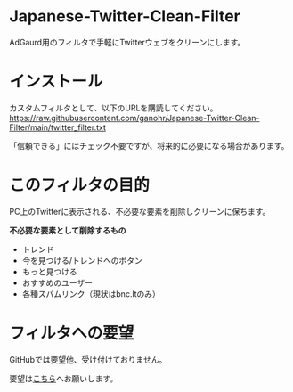 # Japanese-Twitter-Clean-Filter
AdGaurd用のフィルタで手軽にTwitterウェブをクリーンにします。

# インストール
カスタムフィルタとして、以下のURLを購読してください。
https://raw.githubusercontent.com/ganohr/Japanese-Twitter-Clean-Filter/main/twitter_filter.txt

「信頼できる」にはチェック不要ですが、将来的に必要になる場合があります。

# このフィルタの目的
PC上のTwitterに表示される、不必要な要素を削除しクリーンに保ちます。

**不必要な要素として削除するもの**
* トレンド
* 今を見つける/トレンドへのボタン
* もっと見つける
* おすすめのユーザー
* 各種スパムリンク（現状はbnc.ltのみ）

# フィルタへの要望
GitHubでは要望他、受け付けておりません。

要望は[こちら](https://ganohr.net/japanese-twitter-clean-filter/)へお願いします。

